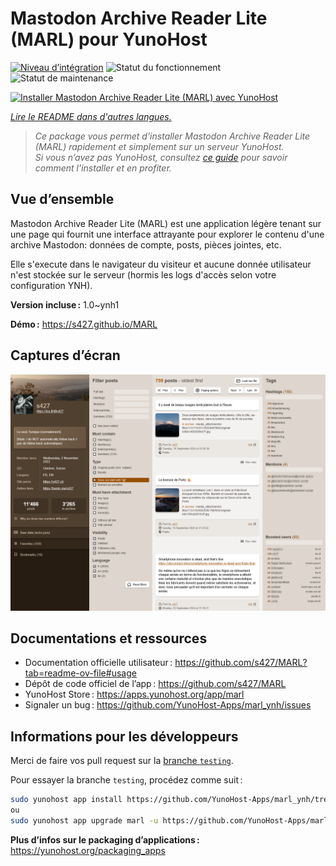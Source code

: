 <!--
Nota bene : ce README est automatiquement généré par <https://github.com/YunoHost/apps/tree/master/tools/readme_generator>
Il NE doit PAS être modifié à la main.
-->

# Mastodon Archive Reader Lite (MARL) pour YunoHost

[![Niveau d’intégration](https://apps.yunohost.org/badge/integration/marl)](https://ci-apps.yunohost.org/ci/apps/marl/)
![Statut du fonctionnement](https://apps.yunohost.org/badge/state/marl)
![Statut de maintenance](https://apps.yunohost.org/badge/maintained/marl)

[![Installer Mastodon Archive Reader Lite (MARL) avec YunoHost](https://install-app.yunohost.org/install-with-yunohost.svg)](https://install-app.yunohost.org/?app=marl)

*[Lire le README dans d'autres langues.](./ALL_README.md)*

> *Ce package vous permet d’installer Mastodon Archive Reader Lite (MARL) rapidement et simplement sur un serveur YunoHost.*  
> *Si vous n’avez pas YunoHost, consultez [ce guide](https://yunohost.org/install) pour savoir comment l’installer et en profiter.*

## Vue d’ensemble

Mastodon Archive Reader Lite (MARL) est une application légère tenant sur une page qui fournit une interface attrayante pour explorer le contenu d'une archive Mastodon: données de compte, posts, pièces jointes, etc.

Elle s'execute dans le navigateur du visiteur et aucune donnée utilisateur n'est stockée sur le serveur (hormis les logs d'accès selon votre configuration YNH).


**Version incluse :** 1.0~ynh1

**Démo :** <https://s427.github.io/MARL>

## Captures d’écran

![Capture d’écran de Mastodon Archive Reader Lite (MARL)](./doc/screenshots/marl_ynh.png)

## Documentations et ressources

- Documentation officielle utilisateur : <https://github.com/s427/MARL?tab=readme-ov-file#usage>
- Dépôt de code officiel de l’app : <https://github.com/s427/MARL>
- YunoHost Store : <https://apps.yunohost.org/app/marl>
- Signaler un bug : <https://github.com/YunoHost-Apps/marl_ynh/issues>

## Informations pour les développeurs

Merci de faire vos pull request sur la [branche `testing`](https://github.com/YunoHost-Apps/marl_ynh/tree/testing).

Pour essayer la branche `testing`, procédez comme suit :

```bash
sudo yunohost app install https://github.com/YunoHost-Apps/marl_ynh/tree/testing --debug
ou
sudo yunohost app upgrade marl -u https://github.com/YunoHost-Apps/marl_ynh/tree/testing --debug
```

**Plus d’infos sur le packaging d’applications :** <https://yunohost.org/packaging_apps>
